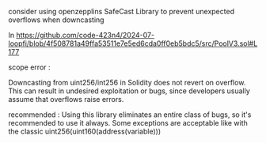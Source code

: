 consider using openzepplins SafeCast Library to prevent unexpected overflows when downcasting

In https://github.com/code-423n4/2024-07-loopfi/blob/4f508781a49ffa53511e7e5ed6cda0ff0eb5bdc5/src/PoolV3.sol#L177

scope error :

Downcasting from uint256/int256 in Solidity does not revert on overflow. This can result in undesired exploitation or bugs, since developers usually assume that overflows raise errors. 


recommended :
Using this library eliminates an entire class of bugs, so it's recommended to use it always. Some exceptions are acceptable like with the classic uint256(uint160(address(variable)))